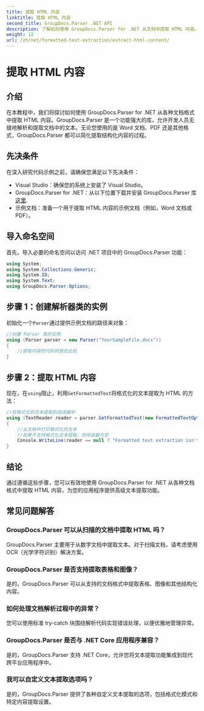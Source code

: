 ```yaml
---
title: 提取 HTML 内容
linktitle: 提取 HTML 内容
second_title: GroupDocs.Parser .NET API
description: 了解如何使用 GroupDocs.Parser for .NET 从文档中提取 HTML 内容。包含代码示例和分步指导的简单易懂的教程。
weight: 12
url: /zh/net/formatted-text-extraction/extract-html-content/
---
```


# 提取 HTML 内容

## 介绍
在本教程中，我们将探讨如何使用 GroupDocs.Parser for .NET 从各种文档格式中提取 HTML 内容。GroupDocs.Parser 是一个功能强大的库，允许开发人员无缝地解析和提取文档中的文本。无论您使用的是 Word 文档、PDF 还是其他格式，GroupDocs.Parser 都可以简化提取结构化内容的过程。
## 先决条件
在深入研究代码示例之前，请确保您满足以下先决条件：
- Visual Studio：确保您的系统上安装了 Visual Studio。
-  GroupDocs.Parser for .NET：从以下位置下载并安装 GroupDocs.Parser 库[这里](https://releases.groupdocs.com/parser/net/).
- 示例文档：准备一个用于提取 HTML 内容的示例文档（例如，Word 文档或 PDF）。

## 导入命名空间
首先，导入必要的命名空间以访问 .NET 项目中的 GroupDocs.Parser 功能：
```csharp
using System;
using System.Collections.Generic;
using System.IO;
using System.Text;
using GroupDocs.Parser.Options;
```
## 步骤 1：创建解析器类的实例
初始化一个`Parser`通过提供示例文档的路径来对象：
```csharp
//创建 Parser 类的实例
using (Parser parser = new Parser("YourSampleFile.docx"))
{
    //提取内容的代码将放在此处
}
```
## 步骤 2：提取 HTML 内容
现在，在`using`阻止，利用`GetFormattedText`将格式化的文本提取为 HTML 的方法：
```csharp
//将格式化的文本提取到阅读器中
using (TextReader reader = parser.GetFormattedText(new FormattedTextOptions(FormattedTextMode.Html)))
{
    //从文档中打印格式化的文本
    //如果不支持格式化文本提取，则阅读器为空
    Console.WriteLine(reader == null ? "Formatted text extraction isn't supported" : reader.ReadToEnd());
}
```

## 结论
通过遵循这些步骤，您可以有效地使用 GroupDocs.Parser for .NET 从各种文档格式中提取 HTML 内容，为您的应用程序提供高级文本提取功能。

## 常见问题解答
### GroupDocs.Parser 可以从扫描的文档中提取 HTML 吗？
GroupDocs.Parser 主要用于从数字文档中提取文本。对于扫描文档，请考虑使用 OCR（光学字符识别）解决方案。
### GroupDocs.Parser 是否支持提取表格和图像？
是的，GroupDocs.Parser 可以从支持的文档格式中提取表格、图像和其他结构化内容。
### 如何处理文档解析过程中的异常？
您可以使用标准 try-catch 块围绕解析代码实现错误处理，以便优雅地管理异常。
### GroupDocs.Parser 是否与 .NET Core 应用程序兼容？
是的，GroupDocs.Parser 支持 .NET Core，允许您将文本提取功能集成到现代跨平台应用程序中。
### 我可以自定义文本提取选项吗？
是的，GroupDocs.Parser 提供了各种自定义文本提取的选项，包括格式化模式和特定内容提取设置。